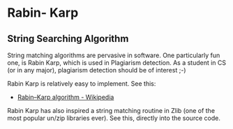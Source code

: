 # Rabin- Karp

## String Searching Algorithm

String matching algorithms are pervasive in software. One particularly fun one, is Rabin Karp, which is used in Plagiarism detection. As a student in CS (or in any major), plagiarism detection should be of interest ;-)

Rabin Karp is relatively easy to implement. See this:

* [Rabin–Karp algorithm - Wikipedia](https://en.wikipedia.org/wiki/Rabin%E2%80%93Karp_algorithm)

Rabin Karp has also inspired a string matching routine in Zlib (one of the most popular un/zip libraries ever). See this, directly into the source code.